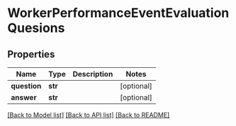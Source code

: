 # WorkerPerformanceEventEvaluationQuesions

## Properties
Name | Type | Description | Notes
------------ | ------------- | ------------- | -------------
**question** | **str** |  | [optional] 
**answer** | **str** |  | [optional] 

[[Back to Model list]](../README.md#documentation-for-models) [[Back to API list]](../README.md#documentation-for-api-endpoints) [[Back to README]](../README.md)


